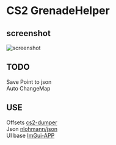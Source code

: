 # CS2 GrenadeHelper
## screenshot
![screenshot](screenshot.png) 
## TODO
  Save Point to json  
  Auto ChangeMap  
## USE
Offsets [cs2-dumper](https://github.com/a2x/cs2-dumper)   
Json  [nlohmann/json](https://github.com/nlohmann/json)  
UI base [ImGui-APP](https://github.com/SamuelTulach/ImGui-AppKit)  
